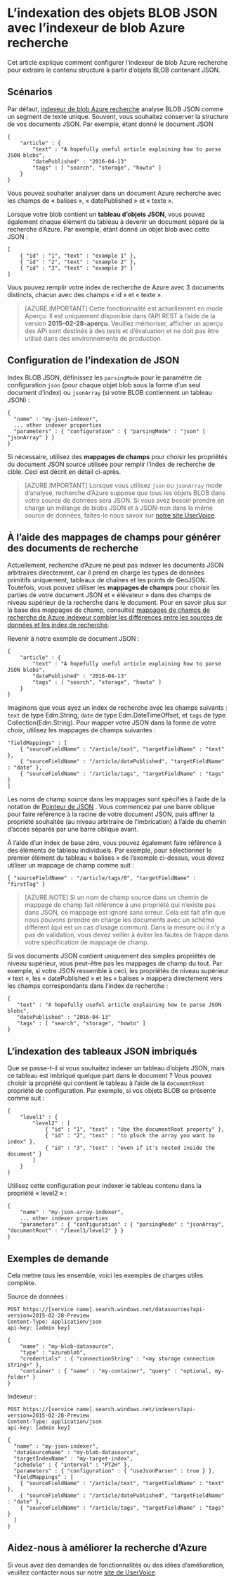<properties
pageTitle="L’indexation des objets BLOB JSON avec l’indexeur de blob Azure recherche"
description="L’indexation des objets BLOB JSON avec l’indexeur de blob Azure recherche"
services="search"
documentationCenter=""
authors="chaosrealm"
manager="pablocas"
editor="" />

<tags
ms.service="search"
ms.devlang="rest-api"
ms.workload="search" ms.topic="article"  
ms.tgt_pltfrm="na"
ms.date="07/26/2016"
ms.author="eugenesh" />

# <a name="indexing-json-blobs-with-azure-search-blob-indexer"></a>L’indexation des objets BLOB JSON avec l’indexeur de blob Azure recherche 

Cet article explique comment configurer l’indexeur de blob Azure recherche pour extraire le contenu structuré à partir d’objets BLOB contenant JSON.

## <a name="scenarios"></a>Scénarios

Par défaut, [indexeur de blob Azure recherche](search-howto-indexing-azure-blob-storage.md) analyse BLOB JSON comme un segment de texte unique. Souvent, vous souhaitez conserver la structure de vos documents JSON. Par exemple, étant donné le document JSON 

    { 
        "article" : {
            "text" : "A hopefully useful article explaining how to parse JSON blobs",
            "datePublished" : "2016-04-13" 
            "tags" : [ "search", "storage", "howto" ]    
        }
    }

Vous pouvez souhaiter analyser dans un document Azure recherche avec les champs de « balises », « datePublished » et « texte ».

Lorsque votre blob contient un **tableau d’objets JSON**, vous pouvez également chaque élément du tableau à devenir un document séparé de la recherche d’Azure. Par exemple, étant donné un objet blob avec cette JSON :  

    [
        { "id" : "1", "text" : "example 1" },
        { "id" : "2", "text" : "example 2" },
        { "id" : "3", "text" : "example 3" }
    ]

Vous pouvez remplir votre index de recherche de Azure avec 3 documents distincts, chacun avec des champs « id » et « texte ». 

> [AZURE.IMPORTANT] Cette fonctionnalité est actuellement en mode Aperçu. Il est uniquement disponible dans l’API REST à l’aide de la version **2015-02-28-aperçu**. Veuillez mémoriser, afficher un aperçu des API sont destinés à des tests et d’évaluation et ne doit pas être utilisé dans des environnements de production. 

## <a name="setting-up-json-indexing"></a>Configuration de l’indexation de JSON

Index BLOB JSON, définissez les `parsingMode` pour le paramètre de configuration `json` (pour chaque objet blob sous la forme d’un seul document d’index) ou `jsonArray` (si votre BLOB contiennent un tableau JSON) : 

    {
      "name" : "my-json-indexer",
      ... other indexer properties
      "parameters" : { "configuration" : { "parsingMode" : "json" | "jsonArray" } }
    }

Si nécessaire, utilisez des **mappages de champs** pour choisir les propriétés du document JSON source utilisée pour remplir l’index de recherche de cible.  Ceci est décrit en détail ci-après. 

> [AZURE.IMPORTANT] Lorsque vous utilisez `json` ou `jsonArray` mode d’analyse, recherche d’Azure suppose que tous les objets BLOB dans votre source de données sera JSON. Si vous avez besoin prendre en charge un mélange de blobs JSON et à JSON-non dans la même source de données, faites-le nous savoir sur [notre site UserVoice](https://feedback.azure.com/forums/263029-azure-search).

## <a name="using-field-mappings-to-build-search-documents"></a>À l’aide des mappages de champs pour générer des documents de recherche 

Actuellement, recherche d’Azure ne peut pas indexer les documents JSON arbitraires directement, car il prend en charge les types de données primitifs uniquement, tableaux de chaînes et les points de GeoJSON. Toutefois, vous pouvez utiliser les **mappages de champs** pour choisir les parties de votre document JSON et « élévateur » dans des champs de niveau supérieur de la recherche dans le document. Pour en savoir plus sur la base des mappages de champ, consultez [mappages de champs de recherche de Azure indexeur combler les différences entre les sources de données et les index de recherche](search-indexer-field-mappings.md).

Revenir à notre exemple de document JSON : 

    { 
        "article" : {
            "text" : "A hopefully useful article explaining how to parse JSON blobs",
            "datePublished" : "2016-04-13" 
            "tags" : [ "search", "storage", "howto" ]    
        }
    }

Imaginons que vous ayez un index de recherche avec les champs suivants : `text` de type Edm.String, `date` de type Edm.DateTimeOffset, et `tags` de type Collection(Edm.String). Pour mapper votre JSON dans la forme de votre choix, utilisez les mappages de champs suivantes : 

    "fieldMappings" : [ 
        { "sourceFieldName" : "/article/text", "targetFieldName" : "text" },
        { "sourceFieldName" : "/article/datePublished", "targetFieldName" : "date" },
        { "sourceFieldName" : "/article/tags", "targetFieldName" : "tags" }
    ]

Les noms de champ source dans les mappages sont spécifiés à l’aide de la notation de [Pointeur de JSON](http://tools.ietf.org/html/rfc6901) . Vous commencez par une barre oblique pour faire référence à la racine de votre document JSON, puis affiner la propriété souhaitée (au niveau arbitraire de l’imbrication) à l’aide du chemin d’accès séparés par une barre oblique avant. 

À l’aide d’un index de base zéro, vous pouvez également faire référence à des éléments de tableau individuels. Par exemple, pour sélectionner le premier élément du tableau « balises » de l’exemple ci-dessus, vous devez utiliser un mappage de champ comme suit :

    { "sourceFieldName" : "/article/tags/0", "targetFieldName" : "firstTag" }

> [AZURE.NOTE] Si un nom de champ source dans un chemin de mappage de champ fait référence à une propriété qui n’existe pas dans JSON, ce mappage est ignoré sans erreur. Cela est fait afin que nous pouvons prendre en charge les documents avec un schéma différent (qui est un cas d’usage commun). Dans la mesure où il n’y a pas de validation, vous devez veiller à éviter les fautes de frappe dans votre spécification de mappage de champ. 

Si vos documents JSON contient uniquement des simples propriétés de niveau supérieur, vous peut-être pas les mappages de champ du tout. Par exemple, si votre JSON ressemble à ceci, les propriétés de niveau supérieur « text », les « datePublished » et les « balises » mappera directement vers les champs correspondants dans l’index de recherche : 
 
    { 
       "text" : "A hopefully useful article explaining how to parse JSON blobs",
       "datePublished" : "2016-04-13" 
       "tags" : [ "search", "storage", "howto" ]    
    }

## <a name="indexing-nested-json-arrays"></a>L’indexation des tableaux JSON imbriqués

Que se passe-t-il si vous souhaitez indexer un tableau d’objets JSON, mais ce tableau est imbriqué quelque part dans le document ? Vous pouvez choisir la propriété qui contient le tableau à l’aide de la `documentRoot` propriété de configuration. Par exemple, si vos objets BLOB se présente comme suit : 

    { 
        "level1" : {
            "level2" : [
                { "id" : "1", "text" : "Use the documentRoot property" }, 
                { "id" : "2", "text" : "to pluck the array you want to index" },
                { "id" : "3", "text" : "even if it's nested inside the document" }  
            ]
        }
    } 

Utilisez cette configuration pour indexer le tableau contenu dans la propriété « level2 » : 

    {
        "name" : "my-json-array-indexer",
        ... other indexer properties
        "parameters" : { "configuration" : { "parsingMode" : "jsonArray", "documentRoot" : "/level1/level2" } }
    }


## <a name="request-examples"></a>Exemples de demande

Cela mettre tous les ensemble, voici les exemples de charges utiles complète. 

Source de données : 

    POST https://[service name].search.windows.net/datasources?api-version=2015-02-28-Preview
    Content-Type: application/json
    api-key: [admin key]

    {
        "name" : "my-blob-datasource",
        "type" : "azureblob",
        "credentials" : { "connectionString" : "<my storage connection string>" },
        "container" : { "name" : "my-container", "query" : "optional, my-folder" }
    }   

Indexeur :

    POST https://[service name].search.windows.net/indexers?api-version=2015-02-28-Preview
    Content-Type: application/json
    api-key: [admin key]

    {
      "name" : "my-json-indexer",
      "dataSourceName" : "my-blob-datasource",
      "targetIndexName" : "my-target-index",
      "schedule" : { "interval" : "PT2H" },
      "parameters" : { "configuration" : { "useJsonParser" : true } }, 
      "fieldMappings" : [ 
        { "sourceFieldName" : "/article/text", "targetFieldName" : "text" },
        { "sourceFieldName" : "/article/datePublished", "targetFieldName" : "date" },
        { "sourceFieldName" : "/article/tags", "targetFieldName" : "tags" }
      ]
    }

## <a name="help-us-make-azure-search-better"></a>Aidez-nous à améliorer la recherche d’Azure

Si vous avez des demandes de fonctionnalités ou des idées d’amélioration, veuillez contacter nous sur notre [site de UserVoice](https://feedback.azure.com/forums/263029-azure-search/).